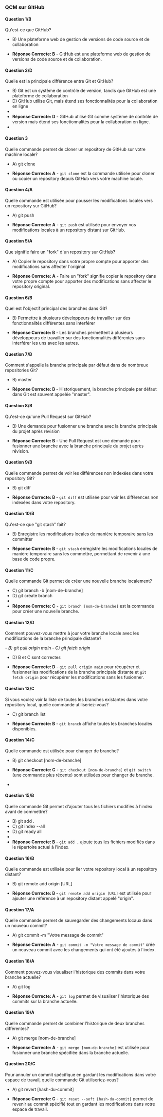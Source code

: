 ### QCM sur GitHub

#### Question 1/B
Qu'est-ce que GitHub?

- B) Une plateforme web de gestion de versions de code source et de collaboration


- **Réponse Correcte: B** - GitHub est une plateforme web de gestion de versions de code source et de collaboration.
  
#### Question 2/D
Quelle est la principale différence entre Git et GitHub?

- B) Git est un système de contrôle de version, tandis que GitHub est une plateforme de collaboration
- D) GitHub utilise Git, mais étend ses fonctionnalités pour la collaboration en ligne
- 
- **Réponse Correcte: D** - GitHub utilise Git comme système de contrôle de version mais étend ses fonctionnalités pour la collaboration en ligne.
- 
#### Question 3
Quelle commande permet de cloner un repository de GitHub sur votre machine locale?
- A) git clone


- **Réponse Correcte: A** - `git clone` est la commande utilisée pour cloner ou copier un repository depuis GitHub vers votre machine locale.

#### Question 4/A
Quelle commande est utilisée pour pousser les modifications locales vers un repository sur GitHub?
- A) git push


- **Réponse Correcte: A** - `git push` est utilisée pour envoyer vos modifications locales à un repository distant sur GitHub.

#### Question 5/A
Que signifie faire un "fork" d'un repository sur GitHub?
- A) Copier le repository dans votre propre compte pour apporter des modifications sans affecter l'original


- **Réponse Correcte: A** - Faire un "fork" signifie copier le repository dans votre propre compte pour apporter des modifications sans affecter le repository original.

#### Question 6/B
Quel est l'objectif principal des branches dans Git?

- B) Permettre à plusieurs développeurs de travailler sur des fonctionnalités différentes sans interférer


- **Réponse Correcte: B** - Les branches permettent à plusieurs développeurs de travailler sur des fonctionnalités différentes sans interférer les uns avec les autres.

#### Question 7/B
Comment s'appelle la branche principale par défaut dans de nombreux repositories Git?
- B) master


- **Réponse Correcte: B** - Historiquement, la branche principale par défaut dans Git est souvent appelée "master".

#### Question 8/B
Qu'est-ce qu'une Pull Request sur GitHub?
- B) Une demande pour fusionner une branche avec la branche principale du projet après révision


- **Réponse Correcte: B** - Une Pull Request est une demande pour fusionner une branche avec la branche principale du projet après révision.

#### Question 9/B
Quelle commande permet de voir les différences non indexées dans votre repository Git?

- B) git diff


- **Réponse Correcte: B** - `git diff` est utilisée pour voir les différences non indexées dans votre repository.

#### Question 10/B
Qu'est-ce que "git stash" fait?

- B) Enregistre les modifications locales de manière temporaire sans les committer


- **Réponse Correcte: B** - `git stash` enregistre les modifications locales de manière temporaire sans les commettre, permettant de revenir à une base de code propre.

#### Question 11/C
Quelle commande Git permet de créer une nouvelle branche localement?

- C) git branch -b [nom-de-branche]
- D) git create branch
- 
- **Réponse Correcte: C** - `git branch [nom-de-branche]` est la commande pour créer une nouvelle branche.

#### Question 12/D
Comment pouvez-vous mettre à jour votre branche locale avec les modifications de la branche principale distante?

_- B) git pull origin main_
_- C) git fetch origin_
- D) B et C sont correctes

- **Réponse Correcte: D** - `git pull origin main` pour récupérer et fusionner les modifications de la branche principale distante et `git fetch origin` pour récupérer les modifications sans les fusionner.

#### Question 13/C
Si vous voulez voir la liste de toutes les branches existantes dans votre repository local, quelle commande utiliseriez-vous?

- C) git branch list


- **Réponse Correcte: B** - `git branch` affiche toutes les branches locales disponibles.

#### Question 14/C
Quelle commande est utilisée pour changer de branche?

- B) git checkout [nom-de-branche]


- **Réponse Correcte: C** - `git checkout [nom-de-branche]` et `git switch` (une commande plus récente) sont utilisées pour changer de branche.
- 
#### Question 15/B
Quelle commande Git permet d'ajouter tous les fichiers modifiés à l'index avant de commettre?

- B) git add .
- C) git index --all
- D) git ready all
- 
- **Réponse Correcte: B** - `git add .` ajoute tous les fichiers modifiés dans le répertoire actuel à l'index.


#### Question 16/B
Quelle commande est utilisée pour lier votre repository local à un repository distant?

- B) git remote add origin [URL]



- **Réponse Correcte: B** - `git remote add origin [URL]` est utilisée pour ajouter une référence à un repository distant appelé "origin".

#### Question 17/A
Quelle commande permet de sauvegarder des changements locaux dans un nouveau commit?
- A) git commit -m "Votre message de commit"


- **Réponse Correcte: A** - `git commit -m "Votre message de commit"` crée un nouveau commit avec les changements qui ont été ajoutés à l'index.

#### Question 18/A
Comment pouvez-vous visualiser l'historique des commits dans votre branche actuelle?
- A) git log


- **Réponse Correcte: A** - `git log` permet de visualiser l'historique des commits sur la branche actuelle.

#### Question 19/A
Quelle commande permet de combiner l'historique de deux branches différentes?
- A) git merge [nom-de-branche]

- **Réponse Correcte: A** - `git merge [nom-de-branche]` est utilisée pour fusionner une branche spécifiée dans la branche actuelle.

#### Question 20/C
Pour annuler un commit spécifique en gardant les modifications dans votre espace de travail, quelle commande Git utiliseriez-vous?
- A) git revert [hash-du-commit]


- **Réponse Correcte: C** - `git reset --soft [hash-du-commit]` permet de revenir au commit spécifié tout en gardant les modifications dans votre espace de travail.
